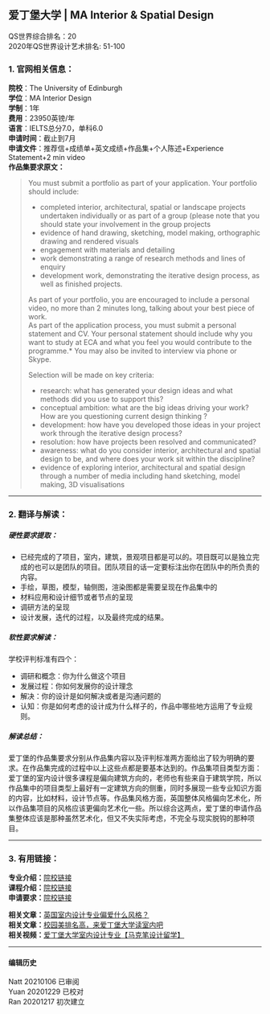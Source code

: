 ## 爱丁堡大学 | MA Interior & Spatial Design

QS世界综合排名：20  
2020年QS世界设计艺术排名: 51-100  

### 1. 官网相关信息：

**院校**：The University of Edinburgh  
**学位**：MA Interior Design  
**学制**：1年  
**费用**：23950英镑/年  
**语言**：IELTS总分7.0，单科6.0  
**申请时间**：截止到7月  
**申请文件**：推荐信+成绩单+英文成绩+作品集+个人陈述+Experience Statement+2 min video  
**作品集要求原文：**  
> You must submit a portfolio as part of your application. Your portfolio should include:
> - completed interior, architectural, spatial or landscape projects undertaken individually or as part of a group (please note that you should state your involvement in the group projects  
> - evidence of hand drawing, sketching, model making, orthographic drawing and rendered  visuals  
> - engagement with materials and detailing  
> - work demonstrating a range of research methods and lines of enquiry  
> - development work, demonstrating the iterative design process, as well as finished  projects.
>
> As part of your portfolio, you are encouraged to include a personal video, no more than 2 minutes long, talking about your best piece of work.  
As part of the application process, you must submit a personal statement and CV. Your personal statement should include why you want to study at ECA and what you feel you would contribute to the programme.* You may also be invited to interview via phone or Skype.  
>
> Selection will be made on key criteria:
> - research: what has generated your design ideas and what methods did you use to support this?  
> - conceptual ambition: what are the big ideas driving your work? How are you questioning current design thinking ?  
> - development: how have you developed those ideas in your project work through the iterative design process?  
> - resolution: how have projects been resolved and communicated?  
> - awareness: what do you consider interior, architectural and spatial design to be, and where does your work sit within the discipline?  
> - evidence of exploring interior, architectural and spatial design through a number of media including hand sketching, model making, 3D visualisations  


---


### 2. 翻译与解读：

##### 硬性要求提取：
- 已经完成的了项目，室内，建筑，景观项目都是可以的。项目既可以是独立完成的也可以是团队的项目。团队项目的话一定要标注出你在团队中的所负责的内容。  
- 手绘，草图，模型，轴侧图，渲染图都是需要呈现在作品集中的  
- 材料应用和设计细节或者节点的呈现  
- 调研方法的呈现  
- 设计发展，迭代的过程，以及最终完成的结果。  


##### 软性要求解读：
学校评判标准有四个：  

- 调研和概念：你为什么做这个项目  
- 发展过程：你如何发展你的设计理念  
- 解决：你的设计是如何解决或者是沟通问题的  
- 认知：你是如何考虑的设计成为什么样子的，作品中哪些地方运用了专业规则。  

##### 解读总结：
爱丁堡的作品集要求分别从作品集内容以及评判标准两方面给出了较为明确的要求。在作品集完成的过程中以上这些点都是要基本达到的。作品集项目类型方面：爱丁堡的室内设计很多课程是偏向建筑方向的，老师也有些来自于建筑学院，所以作品集中的项目类型上最好有一定建筑方向的侧重，同时多展现一些专业知识方面的内容，比如材料，设计节点等。作品集风格方面，英国整体风格偏向艺术化，所以作品集项目的风格应该更偏向艺术化一些。所以综合这两点，爱丁堡的申请作品集整体应该是那种虽然艺术化，但又不失实际考虑，不完全与现实脱钩的那种项目。

---


### 3. 有用链接：

**专业介绍：**[院校链接](https://www.ed.ac.uk/studying/postgraduate/degrees/index.php?r=site/view&id=737/)  
**课程介绍：**[院校链接](http://www.drps.ed.ac.uk/17-18/dpt/ptmartinde1f.htm)  
**申请要求：**[院校链接](https://www.ed.ac.uk/studying/postgraduate/degrees/index.php?r=site/view&id=737)  

**相关文章：**[英国室内设计专业偏爱什么风格？](http://www.makebi.net/32984.html)  
**相关文章：**[校园美排名高，来爱丁堡大学读室内吧](http://www.makebi.net/26708.html)      
**相关视频：**[爱丁堡大学室内设计专业【马克笔设计留学】](https://www.bilibili.com/video/av22923284)  



---


#### 编辑历史
Natt 20210106 已审阅  
Yuan 20201229 已校对  
Ran 20201217 初次建立  
